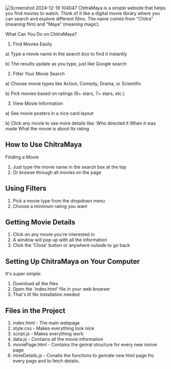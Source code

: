 ![Screenshot 2024-12-19 104047](https://github.com/user-attachments/assets/2f31a995-8ebd-4de2-a17c-d12f391f3699)
ChitraMaya is a simple website that helps you find movies to watch. 
Think of it like a digital movie library where you can search and explore different films. 
The name comes from "Chitra" (meaning film) and "Maya" (meaning magic).

What Can You Do on ChitraMaya?

1. Find Movies Easily
   
a) Type a movie name in the search box to find it instantly

b) The results update as you type, just like Google search



2. Filter Your Movie Search
   
a) Choose movie types like Action, Comedy, Drama, or Scientific

b) Pick movies based on ratings (6+ stars, 7+ stars, etc.)



3. View Movie Information
   
a) See movie posters in a nice card layout

b) Click any movie to see more details like:
         Who directed it
         When it was made
         What the movie is about
         Its rating

## How to Use ChitraMaya

Finding a Movie
1) Just type the movie name in the search box at the top
2) Or browse through all movies on the page


## Using Filters

1) Pick a movie type from the dropdown menu
2) Choose a minimum rating you want


## Getting Movie Details

1) Click on any movie you're interested in
2) A window will pop up with all the information
3) Click the 'Close' button or anywhere outside to go back



## Setting Up ChitraMaya on Your Computer

It's super simple:
1) Download all the files
2) Open the 'index.html' file in your web browser
3) That's it! No installation needed

## Files in the Project

1) index.html - The main webpage
2) style.css - Makes everything look nice
3) script.js - Makes everything work
4) data.js - Contains all the movie information
5) moviePage.html - Contains the genral structure for every new moive page
6) miveDetails.js - Conatis the functions to genrate new html page fro every page and to fetch details.

